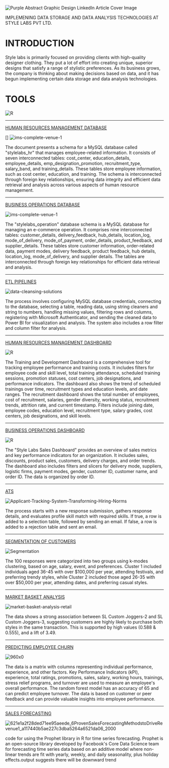 ![Purple Abstract Graphic Design LinkedIn Article Cover Image](https://github.com/user-attachments/assets/d0ff156b-23b4-4ce0-ba9a-8ad8501e8f29)



IMPLEMENING DATA STORAGE AND DATA ANALYSIS TECHNOLOGIES AT STYLE LABS PVT LTD.

#  INTRODUCTION
Style labs is primarily focused on providing clients with high-quality designer clothing. They put a lot of effort into creating unique, superior designs that satisfy a range of stylistic preferences. As its business grows, the company is thinking about making decisions based on data, and it has begun implementing certain data storage and data analysis technologies.


#  TOOLS

 ![R](https://github.com/jaggarajununna/STYLELABS/assets/123171411/19c06d87-d0ea-472b-9528-84a28580775a)



------------------------------------------------------------------------

 

 

[HUMAN RESOURCES MANAGEMENT DATABASE](https://github.com/jaggaraj/STYLELABS/blob/main/mysql%20stylelabs%20hr.png)


[] ![ims-complete-venue-1](https://github.com/user-attachments/assets/3520c471-498f-4dec-9d6a-5445385a3868)




   
The document presents a schema for a MySQL database called "stylelabs_hr" that manages employee-related information. It consists of seven interconnected tables: cost_center, education_details, employee_details, emp_designation_promotion, recruitment_type, salary_band, and training_details. These tables store employee information, such as cost center, education, and training. The schema is interconnected through foreign key relationships, ensuring data integrity and efficient data retrieval and analysis across various aspects of human resource management.

-------------------------------------------------------

[BUSINESS OPERATIONS DATABASE](https://github.com/jaggaraj/STYLELABS/blob/main/mysql%20stylelabs%20operations.png)

![ims-complete-venue-1](https://github.com/user-attachments/assets/9a9a5659-8584-4c0b-bfb3-638daf2201d8)




The "stylelabs_operation" database schema is a MySQL database for managing an e-commerce operation. It comprises nine interconnected tables: customer_details, delivery_feedback, hub_details, location_log, mode_of_delivery, mode_of_payment, order_details, product_feedback, and supplier_details. These tables store customer information, order-related data, payment modes, delivery feedback, product feedback, hub details, location_log, mode_of_delivery, and supplier details. The tables are interconnected through foreign key relationships for efficient data retrieval and analysis.

------------------------------------------------------------------------

[ETL PIPELINES](https://github.com/jaggarajununna/STYLELABS/blob/main/Screenshot%202024-11-14%20105838.pdf)

![data-cleansing-solutions](https://github.com/user-attachments/assets/eb801f85-25b9-45d6-ab59-240e2214ecbb)

The process involves configuring MySQL database credentials, connecting to the database, selecting a table, reading data, using string cleaners and string to numbers, handling missing values, filtering rows and columns, registering with Microsoft Authenticator, and sending the cleaned data to Power BI for visualization and analysis. The system also includes a row filter and column filter for analysis.

-----------------------------------------------------------------------

[HUMAN RESOURCES MANAGEMENT DASHBOARD](https://app.powerbi.com/view?r=eyJrIjoiODE5NWZjZDQtNDU0MC00ZTY4LTgzMzYtOTliMDI5NDg4MGI5IiwidCI6IjgwOGNjODNlLWE1NDYtNDdlNy1hMDNmLTczYTFlYmJhMjRmMyIsImMiOjEwfQ%3D%3D)

![R](https://github.com/user-attachments/assets/bcda2890-d23b-4ffb-942a-3fa54d43126f)




The Training and Development Dashboard is a comprehensive tool for tracking employee performance and training costs. It includes filters for employee code and skill level, total training attendance, scheduled training sessions, promotion statuses, cost centers, job designations, and performance indicators. The dashboard also shows the trend of scheduled trainings over time, recruitment types and education levels, and date ranges. The recruitment dashboard shows the total number of employees, cost of recruitment, salaries, gender diversity, working status, recruitment trends, attrition rate, and current timestamp. Filters include joining date, employee codes, education level, recruitment type, salary grades, cost centers, job designations, and skill levels.

--------------------------------------------------------------------------------

[BUSINESS OPERATIONS DASHBOARD](https://app.powerbi.com/view?r=eyJrIjoiODM4NmIzNjctMTFhOC00YWIxLWE0MzYtZjdhYTQ0ZGI5OWViIiwidCI6IjgwOGNjODNlLWE1NDYtNDdlNy1hMDNmLTczYTFlYmJhMjRmMyIsImMiOjEwfQ%3D%3D)

![R](https://github.com/user-attachments/assets/9216bd7a-adc2-43f9-accb-c1bc94fd71ac)




The "Style Labs Sales Dashboard" provides an overview of sales metrics and key performance indicators for an organization. It includes sales, discounts, product sales, customers, delivery charges, and order trends. The dashboard also includes filters and slicers for delivery mode, suppliers, logistic firms, payment modes, gender, customer ID, customer name, and order ID. The data is organized by order ID.

--------------------------------------------------------------------------------------------------------

[ATS](https://github.com/jaggaraj/STYLELABS/blob/main/hr%20power%20automate.pdf)



![Applicant-Tracking-System-Transforming-Hiring-Norms](https://github.com/user-attachments/assets/4d10adaa-3708-4ffb-85e3-41191a0636bd)


The process starts with a new response submission, gathers response details, and evaluates profile skill match with required skills. If true, a row is added to a selection table, followed by sending an email. If false, a row is added to a rejection table and sent an email.

--------------------------------------------------------------------------------------------------------------

[SEGMENTATION OF CUSTOMERS](https://github.com/jaggaraj/STYLELABS/blob/main/CLUSTER%20ANALYSIS.pdf) 

![Segmentation](https://github.com/user-attachments/assets/c3d61443-2d0f-4b84-997e-b6b1a7d529a8)


The 100 responses were categorized into two groups using k-modes clustering, based on age, salary, event, and preferences. Cluster 1 included individuals aged 36-45 with over $100,000 per year, attending festivals, and preferring trendy styles, while Cluster 2 included those aged 26-35 with over $50,000 per year, attending dates, and preferring casual styles.

--------------------------------------------------------------------------------------------------------------------

[MARKET BASKET ANALYSIS](https://github.com/jaggaraj/STYLELABS/blob/main/MARKET%20BASKET%20ANALYISIS.pdf)

![market-basket-analysis-retail](https://github.com/user-attachments/assets/af061e6e-6c64-4f2b-8b8d-c118ba0d6501)



The data shows a strong association between SL Custom Joggers-2 and SL Custom Joggers-3, suggesting customers are highly likely to purchase both styles in the same transaction. This is supported by high values (0.588 & 0.555), and a lift of 3.49.

---------------------------------------------------------------------------------------------------------------------------

[PREDICTING EMPLOYEE CHURN](https://github.com/jaggaraj/STYLELABS/blob/main/Untitled2.ipynb)

![960x0](https://github.com/user-attachments/assets/bc942069-2bdf-4884-a8aa-72ee53f18256)



The data is a matrix with columns representing individual performance, experience, and other factors. Key Performance Indicators (kPI), experience, total ratings, promotions, sales, salary, working hours, trainings, stress relief programs, and turnover are used to measure an employee's overall performance. The random forest model has an accuracy of 65 and can predict employee turnover. The data is based on customer or peer feedback and can provide valuable insights into employee performance.

--------------------------------------------------------------------------------------------------------------------------

[SALES FORECASTING](https://github.com/jaggaraj/STYLELABS/blob/main/prophet%20by%20facebook.pdf)

![621e1a2f28ded71ee95aeede_6ProvenSalesForecastingMethodstoDriveRevenue1_a117440b5ae227c3dba5264a6521da06_2000](https://github.com/user-attachments/assets/8871c1c9-a943-4c6a-a8fc-9b08c1ecf9f5)




code for using the Prophet library in R for time series forecasting. Prophet is an open-source library developed by Facebook's Core Data Science team for forecasting time series data based on an additive model where non-linear trends are fit with yearly, weekly, and daily seasonality, plus holiday effects.output suggests there will be downward trend 

